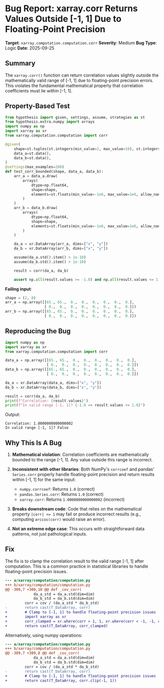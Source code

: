 # Bug Report: xarray.corr Returns Values Outside [-1, 1] Due to Floating-Point Precision

**Target**: `xarray.computation.computation.corr`
**Severity**: Medium
**Bug Type**: Logic
**Date**: 2025-09-25

## Summary

The `xarray.corr()` function can return correlation values slightly outside the mathematically valid range of [-1, 1] due to floating-point precision errors. This violates the fundamental mathematical property that correlation coefficients must lie within [-1, 1].

## Property-Based Test

```python
from hypothesis import given, settings, assume, strategies as st
from hypothesis.extra.numpy import arrays
import numpy as np
import xarray as xr
from xarray.computation.computation import corr

@given(
    shape=st.tuples(st.integers(min_value=2, max_value=10), st.integers(min_value=2, max_value=10)),
    data_a=st.data(),
    data_b=st.data(),
)
@settings(max_examples=200)
def test_corr_bounded(shape, data_a, data_b):
    arr_a = data_a.draw(
        arrays(
            dtype=np.float64,
            shape=shape,
            elements=st.floats(min_value=-1e6, max_value=1e6, allow_nan=False, allow_infinity=False),
        )
    )
    arr_b = data_b.draw(
        arrays(
            dtype=np.float64,
            shape=shape,
            elements=st.floats(min_value=-1e6, max_value=1e6, allow_nan=False, allow_infinity=False),
        )
    )

    da_a = xr.DataArray(arr_a, dims=["x", "y"])
    da_b = xr.DataArray(arr_b, dims=["x", "y"])

    assume(da_a.std().item() > 1e-10)
    assume(da_b.std().item() > 1e-10)

    result = corr(da_a, da_b)

    assert np.all(result.values >= -1.0) and np.all(result.values <= 1.0)
```

**Failing input**:
```python
shape = (2, 8)
arr_a = np.array([[65., 65.,  0.,  0.,  0.,  0.,  0.,  0.],
                  [ 0.,  0.,  0.,  0.,  0.,  0.,  0.,  0.]])
arr_b = np.array([[65., 65.,  0.,  0.,  0.,  0.,  0.,  0.],
                  [ 0.,  0.,  0.,  0.,  0.,  0.,  0.,  0.]])
```

## Reproducing the Bug

```python
import numpy as np
import xarray as xr
from xarray.computation.computation import corr

data_a = np.array([[65., 65.,  0.,  0.,  0.,  0.,  0.,  0.],
                   [ 0.,  0.,  0.,  0.,  0.,  0.,  0.,  0.]])
data_b = np.array([[65., 65.,  0.,  0.,  0.,  0.,  0.,  0.],
                   [ 0.,  0.,  0.,  0.,  0.,  0.,  0.,  0.]])

da_a = xr.DataArray(data_a, dims=["x", "y"])
da_b = xr.DataArray(data_b, dims=["x", "y"])

result = corr(da_a, da_b)
print(f"Correlation: {result.values}")
print(f"In valid range [-1, 1]? {-1.0 <= result.values <= 1.0}")
```

Output:
```
Correlation: 1.0000000000000002
In valid range [-1, 1]? False
```

## Why This Is A Bug

1. **Mathematical violation**: Correlation coefficients are mathematically bounded to the range [-1, 1]. Any value outside this range is incorrect.

2. **Inconsistent with other libraries**: Both NumPy's `corrcoef` and pandas' `Series.corr` properly handle floating-point precision and return results within [-1, 1] for the same input:
   - `numpy.corrcoef`: Returns `1.0` (correct)
   - `pandas.Series.corr`: Returns `1.0` (correct)
   - `xarray.corr`: Returns `1.0000000000000002` (incorrect)

3. **Breaks downstream code**: Code that relies on the mathematical property `|corr| <= 1` may fail or produce incorrect results (e.g., computing `arccos(corr)` would raise an error).

4. **Not an extreme edge case**: This occurs with straightforward data patterns, not just pathological inputs.

## Fix

The fix is to clamp the correlation result to the valid range [-1, 1] after computation. This is a common practice in statistical libraries to handle floating-point precision issues.

```diff
--- a/xarray/computation/computation.py
+++ b/xarray/computation/computation.py
@@ -309,7 +309,10 @@ def _cov_corr(
             da_a_std = da_a.std(dim=dim)
             da_b_std = da_b.std(dim=dim)
         corr = cov / (da_a_std * da_b_std)
-        return cast(T_DataArray, corr)
+        # Clamp to [-1, 1] to handle floating-point precision issues
+        import xarray as xr
+        corr_clamped = xr.where(corr > 1, 1, xr.where(corr < -1, -1, corr))
+        return cast(T_DataArray, corr_clamped)
```

Alternatively, using numpy operations:

```diff
--- a/xarray/computation/computation.py
+++ b/xarray/computation/computation.py
@@ -309,7 +309,8 @@ def _cov_corr(
             da_a_std = da_a.std(dim=dim)
             da_b_std = da_b.std(dim=dim)
         corr = cov / (da_a_std * da_b_std)
-        return cast(T_DataArray, corr)
+        # Clamp to [-1, 1] to handle floating-point precision issues
+        return cast(T_DataArray, corr.clip(-1, 1))
```